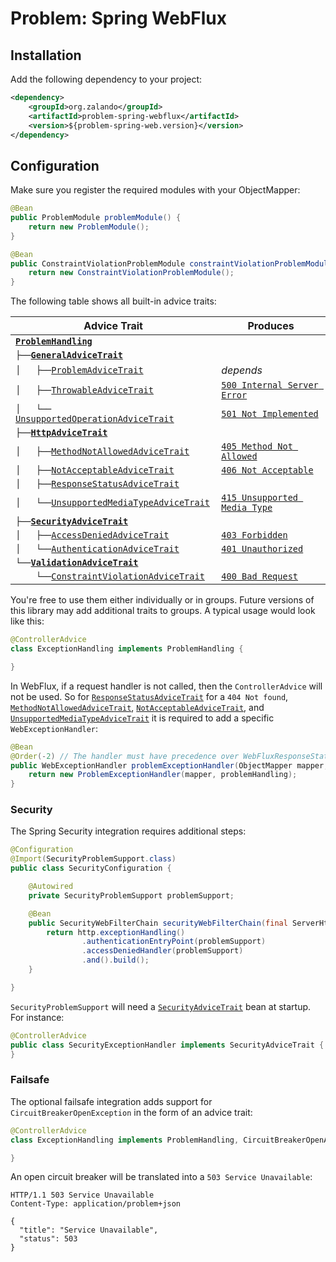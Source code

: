 # Problem: Spring WebFlux

## Installation

Add the following dependency to your project:

```xml
<dependency>
    <groupId>org.zalando</groupId>
    <artifactId>problem-spring-webflux</artifactId>
    <version>${problem-spring-web.version}</version>
</dependency>
```

## Configuration

Make sure you register the required modules with your ObjectMapper:

```java
@Bean
public ProblemModule problemModule() {
    return new ProblemModule();
}

@Bean
public ConstraintViolationProblemModule constraintViolationProblemModule() {
    return new ConstraintViolationProblemModule();
}
```

The following table shows all built-in advice traits:

| Advice Trait                                                                                                                                                       | Produces                                                  |
|--------------------------------------------------------------------------------------------------------------------------------------------------------------------|-----------------------------------------------------------|
| [**`ProblemHandling`**](src/main/java/org/zalando/problem/spring/webflux/advice/ProblemHandling.java)                                                                  |                                                           |
| `├──`[**`GeneralAdviceTrait`**](src/main/java/org/zalando/problem/spring/webflux/advice/general/GeneralAdviceTrait.java)                                               |                                                           |
| `│   ├──`[`ProblemAdviceTrait`](src/main/java/org/zalando/problem/spring/webflux/advice/general/ProblemAdviceTrait.java)                                               | *depends*                                                 |
| `│   ├──`[`ThrowableAdviceTrait`](src/main/java/org/zalando/problem/spring/webflux/advice/general/ThrowableAdviceTrait.java)                                           | [`500 Internal Server Error`](https://httpstatus.es/500)  |
| `│   └──`[ `UnsupportedOperationAdviceTrait`](src/main/java/org/zalando/problem/spring/webflux/advice/general/UnsupportedOperationAdviceTrait.java)                    | [`501 Not Implemented`](https://httpstatus.es/501)        |
| `├──`[**`HttpAdviceTrait`**](src/main/java/org/zalando/problem/spring/webflux/advice/http/HttpAdviceTrait.java)                                                        |                                                           |
| `│   ├──`[`MethodNotAllowedAdviceTrait`](src/main/java/org/zalando/problem/spring/webflux/advice/http/MethodNotAllowedAdviceTrait.java)                                | [`405 Method Not Allowed`](https://httpstatus.es/405)     |
| `│   ├──`[`NotAcceptableAdviceTrait`](src/main/java/org/zalando/problem/spring/webflux/advice/http/NotAcceptableAdviceTrait.java)                                      | [`406 Not Acceptable`](https://httpstatus.es/406)         |
| `│   ├──`[`ResponseStatusAdviceTrait`](src/main/java/org/zalando/problem/spring/webflux/advice/http/ResponseStatusAdviceTrait.java)                                    |                                                           |
| `│   └──`[`UnsupportedMediaTypeAdviceTrait`](src/main/java/org/zalando/problem/spring/webflux/advice/http/UnsupportedMediaTypeAdviceTrait.java)                        | [`415 Unsupported Media Type`](https://httpstatus.es/415) |
| `├──`[**`SecurityAdviceTrait`**](src/main/java/org/zalando/problem/spring/webflux/advice/security/SecurityAdviceTrait.java)                                            |                                                           |
| `│   ├──`[`AccessDeniedAdviceTrait`](src/main/java/org/zalando/problem/spring/webflux/advice/security/AccessDeniedAdviceTrait.java)                                    | [`403 Forbidden`](https://httpstatus.es/403)              |
| `│   └──`[`AuthenticationAdviceTrait`](src/main/java/org/zalando/problem/spring/webflux/advice/security/AuthenticationAdviceTrait.java)                                | [`401 Unauthorized`](https://httpstatus.es/401)           |
| `└──`[**`ValidationAdviceTrait`**](src/main/java/org/zalando/problem/spring/webflux/advice/validation/ValidationAdviceTrait.java)                                      |                                                           |
| `    └──`[`ConstraintViolationAdviceTrait`](src/main/java/org/zalando/problem/spring/webflux/advice/validation/ConstraintViolationAdviceTrait.java)                    | [`400 Bad Request`](https://httpstatus.es/400)            |

You're free to use them either individually or in groups. Future versions of this library may add additional traits to groups. A typical usage would look like this:

```java
@ControllerAdvice
class ExceptionHandling implements ProblemHandling {

}
```

In WebFlux, if a request handler is not called, then the `ControllerAdvice` will not be used. So for
[`ResponseStatusAdviceTrait`](src/main/java/org/zalando/problem/spring/webflux/advice/http/ResponseStatusAdviceTrait.java) for a `404 Not found`, 
[`MethodNotAllowedAdviceTrait`](src/main/java/org/zalando/problem/spring/webflux/advice/http/MethodNotAllowedAdviceTrait.java), 
[`NotAcceptableAdviceTrait`](src/main/java/org/zalando/problem/spring/webflux/advice/http/NotAcceptableAdviceTrait.java), 
and [`UnsupportedMediaTypeAdviceTrait`](src/main/java/org/zalando/problem/spring/webflux/advice/http/UnsupportedMediaTypeAdviceTrait.java)
it is required to add a specific `WebExceptionHandler`:

```java
@Bean
@Order(-2) // The handler must have precedence over WebFluxResponseStatusExceptionHandler and Spring Boot's ErrorWebExceptionHandler
public WebExceptionHandler problemExceptionHandler(ObjectMapper mapper, ProblemHandling problemHandling) {
    return new ProblemExceptionHandler(mapper, problemHandling);
}
```

### Security

The Spring Security integration requires additional steps:

```java
@Configuration
@Import(SecurityProblemSupport.class)
public class SecurityConfiguration {

    @Autowired
    private SecurityProblemSupport problemSupport;

    @Bean
    public SecurityWebFilterChain securityWebFilterChain(final ServerHttpSecurity http) {
        return http.exceptionHandling()
                .authenticationEntryPoint(problemSupport)
                .accessDeniedHandler(problemSupport)
                .and().build();
    }

}
```

`SecurityProblemSupport` will need a [`SecurityAdviceTrait`](src/main/java/org/zalando/problem/spring/webflux/advice/security/SecurityAdviceTrait.java) bean at startup. For instance:

```java
@ControllerAdvice
public class SecurityExceptionHandler implements SecurityAdviceTrait {
}
```

### Failsafe

The optional failsafe integration adds support for `CircuitBreakerOpenException` in the form of an advice trait:

```java
@ControllerAdvice
class ExceptionHandling implements ProblemHandling, CircuitBreakerOpenAdviceTrait {

}
```

An open circuit breaker will be translated into a `503 Service Unavailable`:

```http
HTTP/1.1 503 Service Unavailable
Content-Type: application/problem+json

{
  "title": "Service Unavailable",
  "status": 503
}
```
